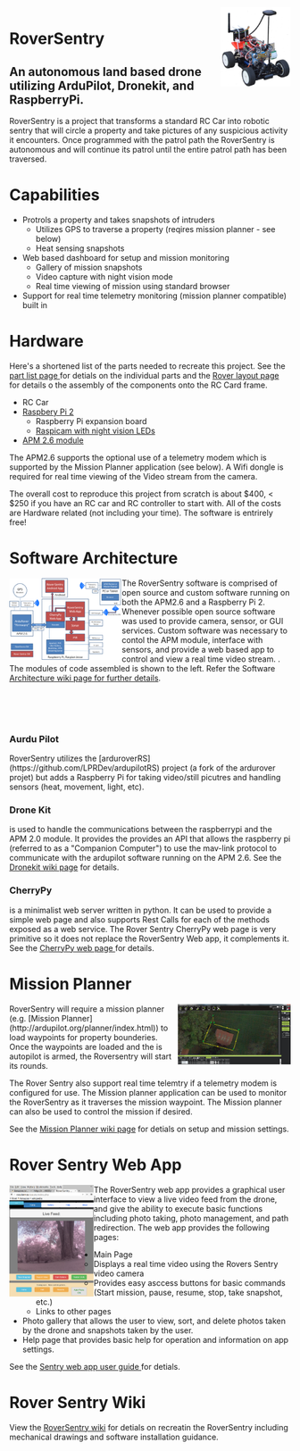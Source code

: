 <a href="https://github.com/LPRDev/RoverSentry/blob/master/images/RoverSentry_1.png">
<img src="https://github.com/LPRDev/RoverSentry/blob/master/images/RoverSentry_small.png" align="right" width="25%"  height="25%">
</a>

# RoverSentry 
An autonomous land based drone utilizing ArduPilot, Dronekit, and RaspberryPi.
----

RoverSentry is a project that transforms a standard RC Car into robotic sentry that will circle a property and take pictures of any suspicious activity it encounters. 
Once programmed with the patrol path the RoverSentry is autonomous and will continue its patrol until the entire patrol path has been traversed. 

# Capabilities
* Protrols a property and takes snapshots of intruders 
  * Utilizes GPS to traverse a property (reqires mission planner - see below)
  * Heat sensing snapshots
* Web based dashboard for setup and mission monitoring
  * Gallery of mission snapshots
  * Video capture with night vision mode
  * Real time viewing of mission using standard browser
* Support for real time telemetry monitoring (mission planner compatible) built in

# Hardware
Here's a shortened list of the parts needed to recreate this project. See the <a href="https://github.com/LPRDev/RoverSentry/wiki/partsList"> part list page </a>for detials on the individual parts and the <a href=https://github.com/LPRDev/RoverSentry/wiki/RoverLayout> Rover layout page </a>for details o the assembly of the components onto the RC Card frame.
* RC Car
* <a href="https://www.raspberrypi.org/products/raspberry-pi-2-model-b/">Raspbery Pi 2</a>
  * Raspberry Pi expansion board
  * <a href="http://ardupilot.org/copter/docs/common-apm25-and-26-overview.html">Raspicam with night vision LEDs </a>
* <a href="http://ardupilot.org/copter/docs/common-apm25-and-26-overview.html">APM 2.6 module</a>

The APM2.6 supports the optional use of a telemetry modem which is supported by the Mission Planner application (see below). A Wifi dongle is required for real time viewing of the Video stream from the camera.

The overall cost to reproduce this project from scratch is about $400, < $250 if you have an RC car and RC controller to start with. All of the costs are Hardware related (not including your time). The software is entrirely free!

# Software Architecture
<a href="https://github.com/LPRDev/RoverSentry/blob/master/images/RoverySentryArch.png">
<img src="https://github.com/LPRDev/RoverSentry/blob/master/images/RoverySentryArch.png" align="left" width="40%"  height="40%" > </a>

The RoverSentry software is comprised of open source and custom software running on both the APM2.6 and a Raspberry Pi 2. Whenever possible open source software was used to provide camera, sensor, or GUI services. Custom software was necessary to contol the APM module, interface with sensors, and provide a web based app to control and view a real time video stream. . The modules of code assembled is shown to the left. Refer the Software<a href="https://github.com/LPRDev/RoverSentry/wiki/Architecture"> Architecture wiki page for further details</a>.
<br>
<br>
<br>
<br>
<br>
<H3>Aurdu Pilot</H3> RoverSentry utilizes the [arduroverRS](https://github.com/LPRDev/ardupilotRS) project (a fork of the ardurover projet) but adds a Raspberry Pi for taking video/still picutres and handling sensors (heat, movement, light, etc). 

<H3>Drone Kit</H3> is used to handle the communications between the raspberrypi and the APM 2.0 module. It provides the provides an API that allows the raspberry pi (referred to as a "Companion Computer") to use the mav-link protocol to communicate with the ardupilot software running on the APM 2.6. See the <a href="https://github.com/LPRDev/RoverSentry/wiki/Dronekit"> Dronekit wiki page</a> for details.

<H3>CherryPy</H3> is a minimalist web server written in python. It can be used to provide a simple web page and also supports Rest Calls for each of the methods exposed as a web service. The Rover Sentry CherryPy web page is very primitive so it does not replace the RoverSentry Web app, it complements it. See the <a href="https://github.com/LPRDev/RoverSentry/wiki/CherryPy"> CherryPy web page </a>for details.

# Mission Planner 
<a href="https://github.com/LPRDev/RoverSentry/blob/master/images/Mission%20Planner/MissionPlanner_1.jpg">
<img src="https://github.com/LPRDev/RoverSentry/blob/master/images/Mission%20Planner/MissionPlanner_1.jpg" align="right" width="40%"  height="40%" >
</a>
RoverSentry will require a mission planner (e.g. [Mission Planner](http://ardupilot.org/planner/index.html)) to load waypoints for property bounderies. Once the waypoints are loaded and the is autopilot is armed, the Roversentry will start its rounds.

The Rover Sentry also support real time telemtry if a telemetry modem is configured for use. The Mission planner application can be used to monitor the RoverSentry as it traverses the mission waypoint. The Mission planner can also be used to control the mission if desired.

See the <a href="https://github.com/LPRDev/RoverSentry/wiki/Mission-Planner"> Mission Planner wiki page</a> for detials on setup and mission settings.

# Rover Sentry Web App
<a href="https://github.com/LPRDev/RoverSentry/blob/master/images/Webapp/web_app_tablet2.png">
<img src="https://github.com/LPRDev/RoverSentry/blob/master/images/Webapp/web_app_tablet2.png" align="left" width="30%"  height="30%" >
</a>
The RoverSentry web app provides a graphical user interface to view a live video feed from the drone, and give the ability to execute basic functions including photo taking, photo management, and path redirection. The web app provides the following pages:

* Main Page
  * Displays a real time video using the Rovers Sentry video camera
  * Provides easy asccess buttons for basic commands (Start mission, pause, resume, stop, take snapshot, etc.)
  * Links to other pages
* Photo gallery that allows the user to view, sort, and delete photos taken by the drone and snapshots taken by the user. 
* Help page that provides basic help for operation and information on app settings.

See the <a href="https://github.com/LPRDev/RoverSentry/wiki/webapp"> Sentry web app user guide </a> for detials.

# Rover Sentry Wiki

View the [RoverSentry wiki](https://github.com/LPRDev/RoverSentry/wiki) for detials on recreatin the RoverSentry including mechanical drawings and software installation guidance.
